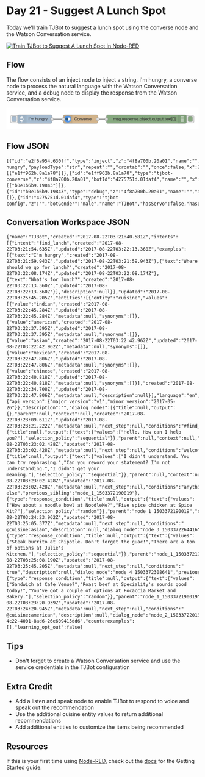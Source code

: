 # Day 21 - Suggest A Lunch Spot

Today we'll train TJBot to suggest a lunch spot using the converse node and the Watson Conversation service.

[![Train TJBot to Suggest A Lunch Spot in Node-RED](http://img.youtube.com/vi/Eaz_o7cnlaM/0.jpg)](https://www.youtube.com/watch?v=Eaz_o7cnlaM&list=PLddOPkVMz1dtN3I_4JKava4GBLLXuUevV&index=24 "Train TJBo to Suggest A Lunch Spot in Node-RED") 

## Flow

The flow consists of an inject node to inject a string, I'm hungry, a converse node to process the natural language with the Watson Conversation service, and a debug node to display the response from the Watson Conversation service.

![Suggest A Lunch Spot Flow](assets/flow.png) 

## Flow JSON

```
[{"id":"e2f6a954.630ff","type":"inject","z":"4f8a700b.20a01","name":"","topic":"","payload":"I'm hungry","payloadType":"str","repeat":"","crontab":"","once":false,"x":260,"y":280,"wires":[["e1ff962b.8a1a78"]]},{"id":"e1ff962b.8a1a78","type":"tjbot-converse","z":"4f8a700b.20a01","botId":"4275751d.01daf4","name":"","x":420,"y":280,"wires":[["b0e1b6b9.19843"]]},{"id":"b0e1b6b9.19843","type":"debug","z":"4f8a700b.20a01","name":"","active":true,"console":"false","complete":"response.object.output.text[0]","x":650,"y":280,"wires":[]},{"id":"4275751d.01daf4","type":"tjbot-config","z":"","botGender":"male","name":"TJBot","hasServo":false,"hasLED":false,"hasSpeaker":false,"hasMicrophone":false,"hasCamera":false,"speakerDeviceId":"plughw:0,0"}]

```

## Conversation Workspace JSON
```
{"name":"TJBot","created":"2017-08-22T03:21:40.581Z","intents":[{"intent":"find_lunch","created":"2017-08-22T03:21:54.635Z","updated":"2017-08-22T03:22:13.360Z","examples":[{"text":"I'm hungry","created":"2017-08-22T03:21:59.943Z","updated":"2017-08-22T03:21:59.943Z"},{"text":"Where should we go for lunch?","created":"2017-08-22T03:22:08.174Z","updated":"2017-08-22T03:22:08.174Z"},{"text":"What's for lunch?","created":"2017-08-22T03:22:13.360Z","updated":"2017-08-22T03:22:13.360Z"}],"description":null}],"updated":"2017-08-22T03:25:45.205Z","entities":[{"entity":"cuisine","values":[{"value":"indian","created":"2017-08-22T03:22:45.284Z","updated":"2017-08-22T03:22:45.284Z","metadata":null,"synonyms":[]},{"value":"american","created":"2017-08-22T03:22:37.395Z","updated":"2017-08-22T03:22:37.395Z","metadata":null,"synonyms":[]},{"value":"asian","created":"2017-08-22T03:22:42.962Z","updated":"2017-08-22T03:22:42.962Z","metadata":null,"synonyms":[]},{"value":"mexican","created":"2017-08-22T03:22:47.806Z","updated":"2017-08-22T03:22:47.806Z","metadata":null,"synonyms":[]},{"value":"chinese","created":"2017-08-22T03:22:40.818Z","updated":"2017-08-22T03:22:40.818Z","metadata":null,"synonyms":[]}],"created":"2017-08-22T03:22:34.708Z","updated":"2017-08-22T03:22:47.806Z","metadata":null,"description":null}],"language":"en","metadata":{"api_version":{"major_version":"v1","minor_version":"2017-05-26"}},"description":"","dialog_nodes":[{"title":null,"output":{},"parent":null,"context":null,"created":"2017-08-22T03:23:09.611Z","updated":"2017-08-22T03:23:21.222Z","metadata":null,"next_step":null,"conditions":"#find_lunch","description":null,"dialog_node":"node_1_1503372190019","previous_sibling":"Welcome"},{"title":null,"output":{"text":{"values":["Hello. How can I help you?"],"selection_policy":"sequential"}},"parent":null,"context":null,"created":"2017-08-22T03:23:02.428Z","updated":"2017-08-22T03:23:02.428Z","metadata":null,"next_step":null,"conditions":"welcome","description":null,"dialog_node":"Welcome","previous_sibling":null},{"title":null,"output":{"text":{"values":["I didn't understand. You can try rephrasing.","Can you reword your statement? I'm not understanding.","I didn't get your meaning."],"selection_policy":"sequential"}},"parent":null,"context":null,"created":"2017-08-22T03:23:02.428Z","updated":"2017-08-22T03:23:02.428Z","metadata":null,"next_step":null,"conditions":"anything_else","description":null,"dialog_node":"Anything else","previous_sibling":"node_1_1503372190019"},{"type":"response_condition","title":null,"output":{"text":{"values":["How about a noodle bowl at NoodleMe?","Five spice chicken at Spice Kit?"],"selection_policy":"random"}},"parent":"node_1_1503372190019","context":null,"created":"2017-08-22T03:24:23.962Z","updated":"2017-08-22T03:25:05.377Z","metadata":null,"next_step":null,"conditions":" @cuisine:asian","description":null,"dialog_node":"node_3_1503372264416","previous_sibling":"node_2_1503372201363"},{"type":"response_condition","title":null,"output":{"text":{"values":["Steak burrito at Chipotle. Don't forget the guac!","There are a ton of options at Julie's Kitchen."],"selection_policy":"sequential"}},"parent":"node_1_1503372190019","context":null,"created":"2017-08-22T03:25:08.190Z","updated":"2017-08-22T03:25:45.205Z","metadata":null,"next_step":null,"conditions":" true","description":null,"dialog_node":"node_4_1503372308641","previous_sibling":"node_3_1503372264416"},{"type":"response_condition","title":null,"output":{"text":{"values":["Sandwich at Cafe Venue?","Roast beef at Speciality's sounds good today!","You've got a couple of options at Focaccia Market and Bakery."],"selection_policy":"random"}},"parent":"node_1_1503372190019","context":null,"created":"2017-08-22T03:23:20.939Z","updated":"2017-08-22T03:24:20.945Z","metadata":null,"next_step":null,"conditions":" @cuisine:american","description":null,"dialog_node":"node_2_1503372201363","previous_sibling":null}],"workspace_id":"5cfd5a77-4c22-4001-8ad6-26e609415dd6","counterexamples":[],"learning_opt_out":false}
```

## Tips

* Don't forget to create a Watson Conversation service and use the service credentials in the TJBot configuration

## Extra Credit

* Add a listen and speak node to enable TJBot to respond to voice and speak out the recommendation
* Use the additional cuisine entity values to return additional recommendations
* Add additional entities to customize the items being recommended
	
## Resources

If this is your first time using [Node-RED](https://nodered.org/), check out the [docs](https://nodered.org/docs/) for the Getting Started guide.
